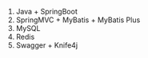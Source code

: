 1. Java  + SpringBoot 
2. SpringMVC + MyBatis + MyBatis Plus
3. MySQL 
4. Redis 
5. Swagger + Knife4j 
